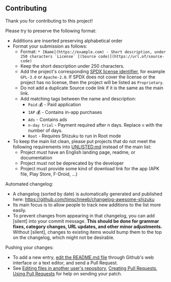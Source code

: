 ## Contributing

Thank you for contributing to this project!

Please try to preserve the following format:
- Additions are inserted preserving alphabetical order
- Format your submission as follows:
  - Format: ``* [Name](https://example.com) - Short description, under 250 characters `License` [(Source code)](https://url.of/source-code)``
  - Keep the short description under 250 characters.
  - Add the project's corresponding [SPDX license identifier](https://spdx.org/licenses/), for example `GPL-3.0` or `Apache-2.0`. If SPDX does not cover the license or the project has no license, then the project will be listed as `Proprietary`.
  - Do not add a duplicate Source code link if it is the same as the main link.
  - Add matching tags between the name and description:
    - `Paid` 💰 - Paid application
    - `IAP` 💰 - Contains in-app purchases
    - `Ads` - Contains ads
    - `n-day trial` - Payment required after n days. Replace `n` with the number of days.
    - `Root` - Requires Shizuku to run in Root mode
- To keep the main list clean, please put projects that do not meet the following requirements into [UNLISTED.md](pages/UNLISTED.md) instead of the main list:
  - Project must have an English landing page, readme, or documentation
  - Project must not be deprecated by the developer
  - Project must provide some kind of download link for the app (APK file, Play Store, F-Droid, ...)


Automated changelog:
* A changelog (sorted by date) is automatically generated and published here: https://github.com/timschneeb/changelog-awesome-shizuku
* Its main focus is to allow people to track new additions to the list more easily.
* To prevent changes from appearing in that changelog, you can add \[silent] into your commit message. **This should be done for grammar fixes, category changes, URL updates, and other minor adjustments.** Without \[silent], changes to existing items would bump them to the top on the changelog, which might not be desirable.

Pushing your changes:
- To add a new entry, [edit the README.md file](https://github.com/ThePBone/awesome-shizuku/edit/master/README.md) through Github's web interface or a text editor, and send a Pull Request.
- See [Editing files in another user's repository](https://help.github.com/articles/editing-files-in-another-user-s-repository/), [Creating Pull Requests](https://help.github.com/articles/creating-a-pull-request/), [Using Pull Requests](https://help.github.com/articles/using-pull-requests/) for help on sending your patch.

